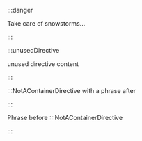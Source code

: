 :::danger

Take care of snowstorms...

:::

:::unusedDirective

unused directive content

:::

:::NotAContainerDirective with a phrase after

:::

Phrase before :::NotAContainerDirective

:::
